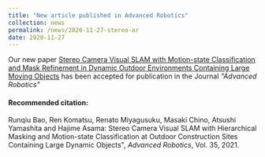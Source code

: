 ```yaml
---
title: "New article published in Advanced Robotics"
collection: news
permalink: /news/2020-11-27-stereo-ar
date: 2020-11-27
---
```


Our new paper [Stereo Camera Visual SLAM with Motion-state Classification and Mask Refinement in Dynamic Outdoor Environments Containing Large Moving Objects]() has been accepted for publication in the Journal *"Advanced Robotics"*

#### Recommended citation: 
Runqiu Bao, Ren Komatsu, Renato Miyagusuku, Masaki Chino, Atsushi Yamashita and Hajime Asama: Stereo Camera Visual SLAM with Hierarchical Masking and Motion-state Classification at Outdoor Construction Sites Containing Large Dynamic Objects", *Advanced Robotics*, Vol. 35, 2021.
